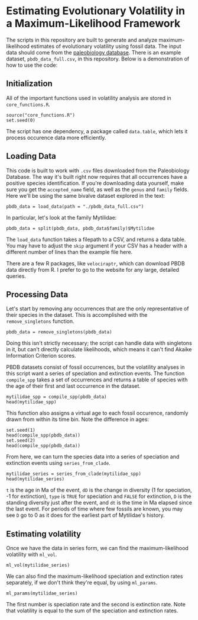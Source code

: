 # Estimating Evolutionary Volatility in a Maximum-Likelihood Framework

The scripts in this repository are built to generate and analyze maximum-likelihood estimates of evolutionary volatility using fossil data. The input data should come from the [paleobiology database](https://paleobiodb.org/#/). There is an example dataset, `pbdb_data_full.csv`, in this repository. Below is a demonstration of how to use the code:


## Initialization

All of the important functions used in volatility analysis are stored in `core_functions.R`.

```{r setup}
source("core_functions.R")
set.seed(0)
```

The script has one dependency, a package called `data.table`, which lets it process occurence data more efficiently.

## Loading Data

This code is built to work with `.csv` files downloaded from the Paleobiology Database. The way it's built right now requires that all occurrences have a positive species identification. If you're downloading data yourself, make sure you get the `accepted_name` field, as well as the `genus` and `family` fields. Here we'll be using the same bivalve dataset explored in the text:

```{r data}
pbdb_data = load_data(path = "./pbdb_data_full.csv")
```
In particular, let's look at the family Mytilidae:
```{r mytilidae}
pbdb_data = split(pbdb_data, pbdb_data$family)$Mytilidae
```
The `load_data` function takes a filepath to a CSV, and returns a data table. You may have to adjust the `skip` argument if your CSV has a header with a different number of lines than the example file here.

There are a few R packages, like `velociraptr`, which can download PBDB data directly from R. I prefer to go to the website for any large, detailed queries.

## Processing Data

Let's start by removing any occurrences that are the only representative of their species in the dataset. This is accomplished with the `remove_singletons` function.
```{r}
pbdb_data = remove_singletons(pbdb_data)
```
Doing this isn't strictly necessary; the script can handle data with singletons in it, but can't directly calculate likelihoods, which means it can't find Akaike Information Criterion scores.

PBDB datasets consist of fossil occurrences, but the volatility analyses in this script want a series of speciation and extinction events. The function `compile_spp` takes a set of occurrences and returns a table of species with the age of their first and last occurrence in the dataset.

```{r compile species}
mytilidae_spp = compile_spp(pbdb_data)
head(mytilidae_spp)
```

This function also assigns a virtual age to each fossil occurence, randomly drawn from within its time bin. Note the difference in ages:

```{r randomization example}
set.seed(1)
head(compile_spp(pbdb_data))
set.seed(2)
head(compile_spp(pbdb_data))
```
From here, we can turn the species data into a series of speciation and extinction events using `series_from_clade`.

```{r series}
mytilidae_series = series_from_clade(mytilidae_spp)
head(mytilidae_series)
```
`t` is the age in Ma of the event, `dD` is the change in diversity (1 for speciation, -1 for extinction), `type` is `TRUE` for speciation and `FALSE` for extinction, `D` is the standing diversity just after the event, and `dt` is the time in Ma elapsed since the last event. For periods of time where few fossils are known, you may see `D` go to 0 as it does for the earliest part of Mytilidae's history.

## Estimating volatility

Once we have the data in series form, we can find the maximum-likelihood volatility with `ml_vol`.

```{r ml_vol}
ml_vol(mytilidae_series)
```
We can also find the maximum-likelihood speciation and extinction rates separately, if we don't think they're equal, by using `ml_params`.
```{r ml_params}
ml_params(mytilidae_series)
```
The first number is speciation rate and the second is extinction rate. Note that volatility is equal to the sum of the speciation and extinction rates.
